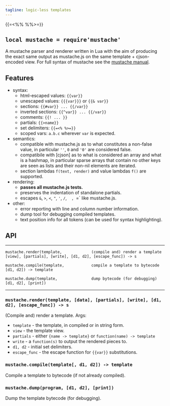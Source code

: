 ```yaml
---
tagline: logic-less templates
---
```


{{=<%% %%>=}}

## `local mustache = require'mustache'`

A mustache parser and renderer written in Lua with the aim of producing the
exact same output as mustache.js on the same template + cjson-encoded view.
For full syntax of mustache see the
[mustache manual](https://mustache.github.io/mustache.5.html).

## Features

* syntax:
	* html-escaped values: `{{var}}`
	* unescaped values: `{{{var}}}` or `{{& var}}`
	* sections: `{{#var}} ... {{/var}}`
	* inverted sections: `{{^var}} ... {{/var}}`
	* comments: `{{! ... }}`
	* partials: `{{>name}}`
	* set delimiters: `{{=<% %>=}}`
	* scoped vars: `a.b.c` wherever `var` is expected.
* semantics:
	* compatible with mustache.js as to what constitutes a non-false value,
	in particular `''`, `0` and `'0'` are considered false.
	* compatibile with [cjson] as to what is considered an array and what is
	a hashmap, in particular sparse arrays that contain no other keys are
	seen as lists and their non-nil elements are iterated.
	* section lambdas `f(text, render)` and value lambdas `f()` are supported.
* rendering:
	* __passes all mustache.js tests.__
	* preserves the indentation of standalone partials.
	* escapes `&`, `>`, `<`, `"`, `'`, `/`, ` ` `, `=` like mustache.js.
* other:
	* error reporting with line and column number information.
	* dump tool for debugging compiled templates.
	* text position info for all tokens (can be used for syntax highlighting).


## API

-------------------------------------- ---------------------------------------
`mustache.render(template,             (compile and) render a template
    [view], [partials], [write],
    [d1, d2], [escape_func]) -> s`

`mustache.compile(template,            compile a template to bytecode
    [d1, d2]) -> template`

`mustache.dump(template,               dump bytecode (for debugging)
    [d1, d2], [print])`

------------------------------------------------------------------------------


### `mustache.render(template, [data], [partials], [write], [d1, d2], [escape_func]) -> s`

(Compile and) render a template. Args:

  * `template` - the template, in compiled or in string form.
  * `view` - the template view.
  * `partials` - either `{name -> template}` or `function(name) -> template`
  * `write` - a `function(s)` to output the rendered pieces to.
  * `d1, d2` - initial set delimiters.
  * `escape_func` - the escape function for `{{var}}` substitutions.

### `mustache.compile(template[, d1, d2]) -> template`

Compile a template to bytecode (if not already compiled).

### `mustache.dump(program, [d1, d2], [print])`

Dump the template bytecode (for debugging).

